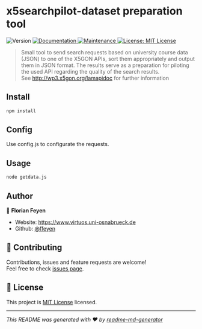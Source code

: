 <h1>x5searchpilot-dataset preparation tool</h1>
<p>
  <img alt="Version" src="https://img.shields.io/badge/version-0.0.1-blue.svg?cacheSeconds=2592000" />
  <a href="https://github.com/ffeyen/x5searchpilot-dataset#readme" target="_blank">
    <img alt="Documentation" src="https://img.shields.io/badge/documentation-yes-brightgreen.svg" />
  </a>
  <a href="https://github.com/ffeyen/x5searchpilot-dataset/graphs/commit-activity" target="_blank">
    <img alt="Maintenance" src="https://img.shields.io/badge/Maintained%3F-yes-green.svg" />
  </a>
  <a href="https://github.com/ffeyen/x5searchpilot-dataset/blob/master/LICENSE" target="_blank">
    <img alt="License: MIT License" src="https://img.shields.io/github/license/ffeyen/x5searchpilot-dataset" />
  </a>
</p>

> Small tool to send search requests based on university course data (JSON) to one of the X5GON APIs, sort them appropriately and output them in JSON format. The results serve as a preparation for piloting the used API regarding the quality of the search results. <br> See http://wp3.x5gon.org/lamapidoc for further information


## Install

```sh
npm install
```

## Config
Use config.js to configurate the requests.


## Usage

```sh
node getdata.js
```

## Author

👤 **Florian Feyen**

* Website: https://www.virtuos.uni-osnabrueck.de
* Github: [@ffeyen](https://github.com/ffeyen)

## 🤝 Contributing

Contributions, issues and feature requests are welcome!<br />Feel free to check [issues page](https://github.com/ffeyen/x5searchpilot-dataset/issues).

## 📝 License

This project is [MIT License](https://github.com/ffeyen/x5searchpilot-dataset/blob/master/LICENSE) licensed.

***
_This README was generated with ❤️ by [readme-md-generator](https://github.com/kefranabg/readme-md-generator)_